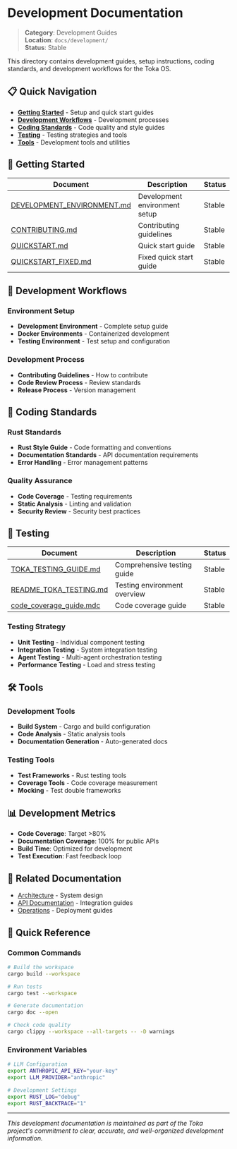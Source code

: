 # Development Documentation

> **Category**: Development Guides  
> **Location**: `docs/development/`  
> **Status**: Stable

This directory contains development guides, setup instructions, coding standards, and development workflows for the Toka OS.

## 📋 Quick Navigation

- [**Getting Started**](#getting-started) - Setup and quick start guides
- [**Development Workflows**](#development-workflows) - Development processes
- [**Coding Standards**](#coding-standards) - Code quality and style guides
- [**Testing**](#testing) - Testing strategies and tools
- [**Tools**](#tools) - Development tools and utilities

## 🚀 Getting Started

| Document | Description | Status |
|----------|-------------|--------|
| [DEVELOPMENT_ENVIRONMENT.md](DEVELOPMENT_ENVIRONMENT.md) | Development environment setup | Stable |
| [CONTRIBUTING.md](../CONTRIBUTING.md) | Contributing guidelines | Stable |
| [QUICKSTART.md](../../QUICKSTART.md) | Quick start guide | Stable |
| [QUICKSTART_FIXED.md](../../QUICKSTART_FIXED.md) | Fixed quick start guide | Stable |

## 🔄 Development Workflows

### Environment Setup
- **Development Environment** - Complete setup guide
- **Docker Environments** - Containerized development
- **Testing Environment** - Test setup and configuration

### Development Process
- **Contributing Guidelines** - How to contribute
- **Code Review Process** - Review standards
- **Release Process** - Version management

## 📝 Coding Standards

### Rust Standards
- **Rust Style Guide** - Code formatting and conventions
- **Documentation Standards** - API documentation requirements
- **Error Handling** - Error management patterns

### Quality Assurance
- **Code Coverage** - Testing requirements
- **Static Analysis** - Linting and validation
- **Security Review** - Security best practices

## 🧪 Testing

| Document | Description | Status |
|----------|-------------|--------|
| [TOKA_TESTING_GUIDE.md](../../TOKA_TESTING_GUIDE.md) | Comprehensive testing guide | Stable |
| [README_TOKA_TESTING.md](../../README_TOKA_TESTING.md) | Testing environment overview | Stable |
| [code_coverage_guide.mdc](../code_coverage_guide.mdc) | Code coverage guide | Stable |

### Testing Strategy
- **Unit Testing** - Individual component testing
- **Integration Testing** - System integration testing
- **Agent Testing** - Multi-agent orchestration testing
- **Performance Testing** - Load and stress testing

## 🛠️ Tools

### Development Tools
- **Build System** - Cargo and build configuration
- **Code Analysis** - Static analysis tools
- **Documentation Generation** - Auto-generated docs

### Testing Tools
- **Test Frameworks** - Rust testing tools
- **Coverage Tools** - Code coverage measurement
- **Mocking** - Test double frameworks

## 📊 Development Metrics

- **Code Coverage**: Target >80%
- **Documentation Coverage**: 100% for public APIs
- **Build Time**: Optimized for development
- **Test Execution**: Fast feedback loop

## 🔗 Related Documentation

- [Architecture](../architecture/) - System design
- [API Documentation](../api/) - Integration guides
- [Operations](../operations/) - Deployment guides

## 🚨 Quick Reference

### Common Commands
```bash
# Build the workspace
cargo build --workspace

# Run tests
cargo test --workspace

# Generate documentation
cargo doc --open

# Check code quality
cargo clippy --workspace --all-targets -- -D warnings
```

### Environment Variables
```bash
# LLM Configuration
export ANTHROPIC_API_KEY="your-key"
export LLM_PROVIDER="anthropic"

# Development Settings
export RUST_LOG="debug"
export RUST_BACKTRACE="1"
```

---

*This development documentation is maintained as part of the Toka project's commitment to clear, accurate, and well-organized development information.* 